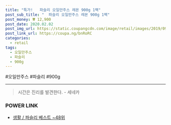 ```yaml
--- 
title: "특가!   파슬리 오일만주스 레몬 900g 1팩" 
post_sub_title: "  파슬리 오일만주스 레몬 900g 1팩" 
post_money: ₩ 12,900 
post_date: 2020.02.02 
post_img_url: https://static.coupangcdn.com/image/retail/images/2019/09/11/9/8/4c7e4e19-4472-43dd-b5cd-0ecc7c7fb0ff.jpg 
post_link_url: https://coupa.ng/bnRoRC 
categories: 
  - retail 
tags: 
  - 오일만주스 
  - 파슬리 
  - 900g 
--- 
```

  #오일만주스 #파슬리 #900g 
<hr> 

> 시간은 진리를 발견한다. - 세네카 


### POWER LINK

* <a href="https://blog.naver.com/santokki14/221793187364" target="_blank">생활 / 파슬리 베스트 ~48위</a>
